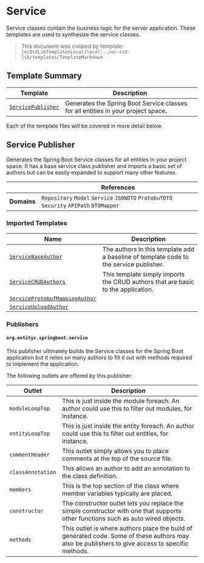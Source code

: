 [//]: # ( =====preserve===== start-Introduction ===== )
# Service

Service classes contain the business logic for the server application. These templates are used to synthesize the
service classes.

[//]: # ( =====preserve===== end-Introduction ===== )

> This document was created by template: `[ecStdLibTemplatesLocal]local:../ec-std-lib/templates/TemplateMarkdown`

<a name="template-summary"></a>
## Template Summary

|Template|Description|
|---|---|
| [`ServicePublisher`](#service-publisher) | Generates the Spring Boot Service classes for all entities in your project space. |

Each of the template files will be covered in more detail below.

<a name="service-publisher"></a>
## Service Publisher

Generates the Spring Boot Service classes for all entities in your project space. It has a base service class publisher and imports a basic set of authors but can be easily expanded to support many other features.

| |References|
|---|---|
| **Domains** |`Repository` `Model` `Service` `JSONDTO` `ProtobufDTO` `Security` `APIPath` `DTOMapper` |

### Imported Templates

| Name | Description |
|---|---|
| [`ServiceBaseAuthor`](authors) | The authors in this template add a baseline of template code to the service publisher. |
| [`ServiceCRUDAuthors`](authors) | This template simply imports the CRUD authors that are basic to the application. |
| [`ServiceProtobufMappingAuthor`](authors) |  |
| [`ServiceUploadAuthor`](authors) |  |

### Publishers

#### `org.entityc.springboot.service`

This publisher ultimately builds the Service classes for the Spring Boot application but it relies on many authors to fill it out with methods required to implement the application.

The following outlets are offered by this publisher:

| Outlet | Description |
|---|---|
| `moduleLoopTop` | This is just inside the module foreach. An author could use this to filter out modules, for instance.|
| `entityLoopTop` | This is just inside the entity foreach. An author could use this to filter out entities, for instance.|
| `commentHeader` | This outlet simply allows you to place comments at the top of the source file.|
| `classAnnotation` | This allows an author to add an annotation to the class definition.|
| `members` | This is the top section of the class where member variables typically are placed.|
| `constructor` | The constructor outlet lets you replace the simple constructor with one that supports other functions such as auto wired objects.|
| `methods` | This outlet is where authors place the build of generated code. Some of these authors may also be publishers to give access to specific methods.|


